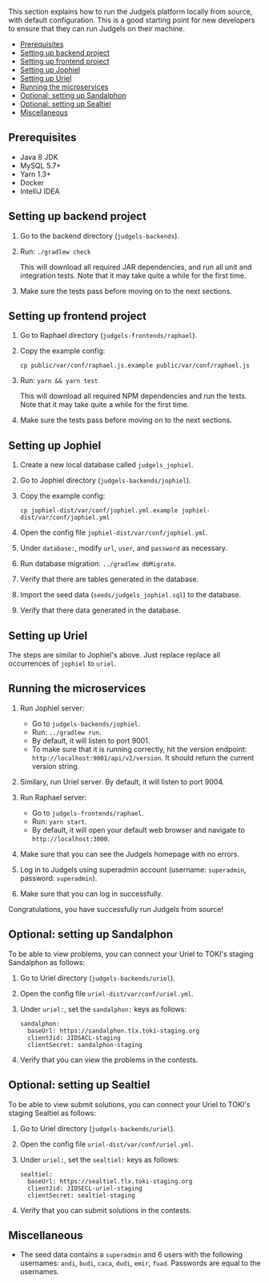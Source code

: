 This section explains how to run the Judgels platform locally from source, with default configuration. This is a good starting point for new developers to ensure that they can run Judgels on their machine.

- [Prerequisites](#prerequisites)
- [Setting up backend project](#setting-up-backend-project)
- [Setting up frontend project](#setting-up-frontend-project)
- [Setting up Jophiel](#setting-up-jophiel)
- [Setting up Uriel](#setting-up-uriel)
- [Running the microservices](#running-the-microservices)
- [Optional: setting up Sandalphon](#optional-setting-up-sandalphon)
- [Optional: setting up Sealtiel](#optional-setting-up-sealtiel)
- [Miscellaneous](#miscellaneous)

## Prerequisites

- Java 8 JDK
- MySQL 5.7+
- Yarn 1.3+
- Docker
- IntelliJ IDEA

## Setting up backend project

1. Go to the backend directory (`judgels-backends`).
1. Run: `./gradlew check`

   This will download all required JAR dependencies, and run all unit and integration tests. Note that it may take quite a while for the first time.

1. Make sure the tests pass before moving on to the next sections.

## Setting up frontend project

1. Go to Raphael directory (`judgels-frontends/raphael`).
1. Copy the example config:

       cp public/var/conf/raphael.js.example public/var/conf/raphael.js

1. Run: `yarn && yarn test`

   This will download all required NPM dependencies and run the tests. Note that it may take quite a while for the first time.

1. Make sure the tests pass before moving on to the next sections.

## Setting up Jophiel

1. Create a new local database called `judgels_jophiel`.
1. Go to Jophiel directory (`judgels-backends/jophiel`).
1. Copy the example config:

       cp jophiel-dist/var/conf/jophiel.yml.example jophiel-dist/var/conf/jophiel.yml

1. Open the config file `jophiel-dist/var/conf/jophiel.yml`.
1. Under `database:`, modify `url`, `user`, and `password` as necessary.
1. Run database migration: `../gradlew dbMigrate`.
1. Verify that there are tables generated in the database.
1. Import the seed data (`seeds/judgels_jophiel.sql`) to the database.
1. Verify that there data generated in the database.

## Setting up Uriel

The steps are similar to Jophiel's above. Just replace replace all occurrences of `jophiel` to `uriel`.

## Running the microservices

1. Run Jophiel server:

   - Go to `judgels-backends/jophiel`.
   - Run: `../gradlew run`.
   - By default, it will listen to port 9001.
   - To make sure that it is running correctly, hit the version endpoint: `http://localhost:9001/api/v2/version`. It should return the current version string.

1. Similary, run Uriel server. By default, it will listen to port 9004.
1. Run Raphael server:

   - Go to `judgels-frontends/raphael`.
   - Run: `yarn start`.
   - By default, it will open your default web browser and navigate to `http://localhost:3000`.

1. Make sure that you can see the Judgels homepage with no errors.
1. Log in to Judgels using superadmin account (username: `superadmin`, password: `superadmin`).
1. Make sure that you can log in successfully.

Congratulations, you have successfully run Judgels from source!

## Optional: setting up Sandalphon

To be able to view problems, you can connect your Uriel to TOKI's staging Sandalphon as follows:

1. Go to Uriel directory (`judgels-backends/uriel`).
1. Open the config file `uriel-dist/var/conf/uriel.yml`.
1. Under `uriel:`, set the `sandalphon:` keys as follows:

       sandalphon:
         baseUrl: https://sandalphon.tlx.toki-staging.org
         clientJid: JIDSACL-staging
         clientSecret: sandalphon-staging

1. Verify that you can view the problems in the contests.

## Optional: setting up Sealtiel

To be able to view submit solutions, you can connect your Uriel to TOKI's staging Sealtiel as follows:

1. Go to Uriel directory (`judgels-backends/uriel`).
1. Open the config file `uriel-dist/var/conf/uriel.yml`.
1. Under `uriel:`, set the `sealtiel:` keys as follows:

       sealtiel:
         baseUrl: https://sealtiel.tlx.toki-staging.org
         clientJid: JIDSECL-uriel-staging
         clientSecret: sealtiel-staging

1. Verify that you can submit solutions in the contests.

## Miscellaneous

- The seed data contains a `superadmin` and 6 users with the following usernames: `andi`, `budi`, `caca`, `dudi`, `emir`, `fuad`. Passwords are equal to the usernames.